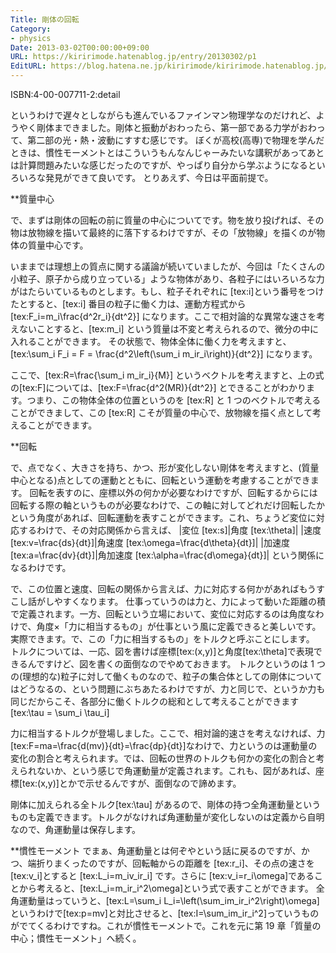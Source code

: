 ```yaml
---
Title: 剛体の回転
Category:
- physics
Date: 2013-03-02T00:00:00+09:00
URL: https://kiririmode.hatenablog.jp/entry/20130302/p1
EditURL: https://blog.hatena.ne.jp/kiririmode/kiririmode.hatenablog.jp/atom/entry/8454420450078209880
---
```



ISBN:4-00-007711-2:detail

というわけで遅々としながらも進んでいるファインマン物理学なのだけれど、ようやく剛体まできました。剛体と振動がおわったら、第一部である力学がおわって、第二部の光・熱・波動にすすむ感じです。
ぼくが高校(高専)で物理を学んだときは、慣性モーメントとはこういうもんなんじゃーみたいな講釈があってあとは計算問題みたいな感じだったのですが、やっぱり自分から学ぶようになるといろいろな発見ができて良いです。
とりあえず、今日は平面前提で。

**質量中心

で、まずは剛体の回転の前に質量の中心についてです。物を放り投げれば、その物は放物線を描いて最終的に落下するわけですが、その「放物線」を描くのが物体の質量中心です。

いままでは理想上の質点に関する議論が続いていましたが、今回は「たくさんの小粒子、原子から成り立っている」ような物体があり、各粒子にはいろいろな力がはたらいているものとします。もし、粒子それぞれに [tex:i]という番号をつけたとすると、[tex:i] 番目の粒子に働く力は、運動方程式から [tex:F_i=m_i\frac{d^2r_i}{dt^2}] になります。ここで相対論的な異常な速さを考えないことすると、[tex:m_i] という質量は不変と考えられるので、微分の中に入れることができます。
その状態で、物体全体に働く力を考えますと、
[tex:\sum_i F_i = F = \frac{d^2\left(\sum_i m_ir_i\right)}{dt^2}]
になります。

ここで、[tex:R=\frac{\sum_i m_ir_i}{M}] というベクトルを考えますと、上の式の[tex:F]については、[tex:F=\frac{d^2(MR)}{dt^2}] とできることがわかります。つまり、この物体全体の位置というのを [tex:R] と 1 つのベクトルで考えることができまして、この [tex:R] こそが質量の中心で、放物線を描く点として考えることができます。

**回転

で、点でなく、大きさを持ち、かつ、形が変化しない剛体を考えますと、(質量中心となる)点としての運動とともに、回転という運動を考慮することができます。
回転を表すのに、座標以外の何かが必要なわけですが、回転するからには回転する際の軸というものが必要なわけで、この軸に対してどれだけ回転したかという角度があれば、回転運動を表すことができます。これ、ちょうど変位に対応するわけで、その対応関係から言えば、
|変位 [tex:s]|角度 [tex:\theta]|
|速度 [tex:v=\frac{ds}{dt}]|角速度 [tex:\omega=\frac{d\theta}{dt}]|
|加速度 [tex:a=\frac{dv}{dt}]|角加速度 [tex:\alpha=\frac{d\omega}{dt}]|
という関係になるわけです。


で、この位置と速度、回転の関係から言えば、力に対応する何かがあればもうすこし話がしやすくなります。
仕事っていうのは力と、力によって動いた距離の積で定義されます。一方、回転という立場において、変位に対応するのは角度なわけで、角度×「力に相当するもの」が仕事という風に定義できると美しいです。実際できます。で、この「力に相当するもの」をトルクと呼ぶことにします。
トルクについては、一応、図を書けば座標[tex:(x,y)]と角度[tex:\theta]で表現できるんですけど、図を書くの面倒なのでやめておきます。
トルクというのは 1 つの(理想的な)粒子に対して働くものなので、粒子の集合体としての剛体についてはどうなるの、という問題にぶちあたるわけですが、力と同じで、というか力も同じだからこそ、各部分に働くトルクの総和として考えることができます[tex:\tau = \sum_i \tau_i]


力に相当するトルクが登場しました。ここで、相対論的速さを考えなければ、力[tex:F=ma=\frac{d(mv)}{dt}=\frac{dp}{dt}]なわけで、力というのは運動量の変化の割合と考えられます。では、回転の世界のトルクも何かの変化の割合と考えられないか、という感じで角運動量が定義されます。これも、図があれば、座標[tex:(x,y)]とかで示せるんですが、面倒なので諦めます。


剛体に加えられる全トルク[tex:\tau] があるので、剛体の持つ全角運動量というものも定義できます。トルクがなければ角運動量が変化しないのは定義から自明なので、角運動量は保存します。


**慣性モーメント
でまぁ、角運動量とは何ぞやという話に戻るのですが、かつ、端折りまくったのですが、回転軸からの距離を [tex:r_i]、その点の速さを[tex:v_i]とすると [tex:L_i=m_iv_ir_i] です。さらに [tex:v_i=r_i\omega]であることから考えると、[tex:L_i=m_ir_i^2\omega]という式で表すことができます。
全角運動量はっていうと、[tex:L=\sum_i L_i=\left\(\sum_im_ir_i^2\right)\omega]というわけで[tex:p=mv]と対比させると、[tex:I=\sum_im_ir_i^2]っていうものがでてくるわけですね。これが慣性モーメントで。これを元に第 19 章「質量の中心；慣性モーメント」へ続く。
